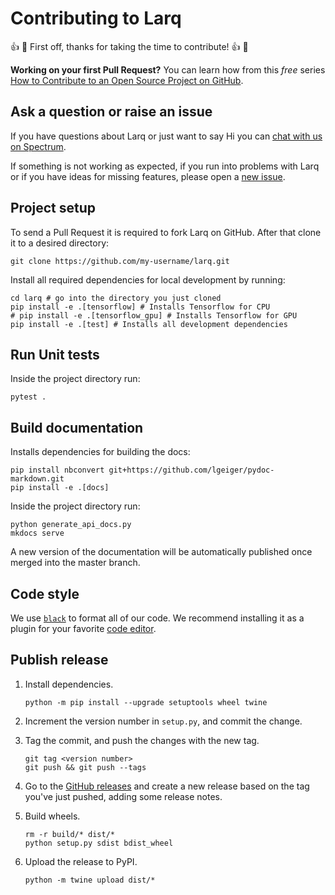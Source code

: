 # Contributing to Larq

👍 🎉 First off, thanks for taking the time to contribute! 👍 🎉

**Working on your first Pull Request?** You can learn how from this _free_ series
[How to Contribute to an Open Source Project on GitHub](https://egghead.io/courses/how-to-contribute-to-an-open-source-project-on-github).

## Ask a question or raise an issue

If you have questions about Larq or just want to say Hi you can [chat with us on Spectrum](https://spectrum.chat/larq).

If something is not working as expected, if you run into problems with Larq or if you have ideas for missing features, please open a [new issue](https://github.com/larq/larq/issues).

## Project setup

To send a Pull Request it is required to fork Larq on GitHub.
After that clone it to a desired directory:

```shell
git clone https://github.com/my-username/larq.git
```

Install all required dependencies for local development by running:

```shell
cd larq # go into the directory you just cloned
pip install -e .[tensorflow] # Installs Tensorflow for CPU
# pip install -e .[tensorflow_gpu] # Installs Tensorflow for GPU
pip install -e .[test] # Installs all development dependencies
```

## Run Unit tests

Inside the project directory run:

```shell
pytest .
```

## Build documentation

Installs dependencies for building the docs:

```shell
pip install nbconvert git+https://github.com/lgeiger/pydoc-markdown.git
pip install -e .[docs]
```

Inside the project directory run:

```shell
python generate_api_docs.py
mkdocs serve
```

A new version of the documentation will be automatically published once merged into the master branch.

## Code style

We use [`black`](https://black.readthedocs.io/en/stable/) to format all of our code. We recommend installing it as a plugin for your favorite [code editor](https://black.readthedocs.io/en/stable/editor_integration.html).

## Publish release

1. Install dependencies.

   ```shell
   python -m pip install --upgrade setuptools wheel twine
   ```

2. Increment the version number in `setup.py`, and commit the change.

3. Tag the commit, and push the changes with the new tag.

   ```shell
   git tag <version number>
   git push && git push --tags
   ```

4. Go to the [GitHub releases](https://github.com/larq/larq/releases) and create
   a new release based on the tag you've just pushed, adding some release notes.

5. Build wheels.

   ```shell
   rm -r build/* dist/*
   python setup.py sdist bdist_wheel
   ```

6. Upload the release to PyPI.

   ```shell
   python -m twine upload dist/*
   ```
